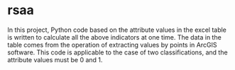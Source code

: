 # rsaa
In this project, Python code based on the attribute values in the excel table is written to calculate all the above indicators at one time. The data in the table comes from the operation of extracting values by points in ArcGIS software. This code is applicable to the case of two classifications, and the attribute values must be 0 and 1.

